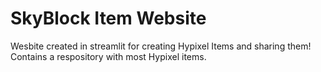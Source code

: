 # SkyBlock Item Website
Wesbite created in streamlit for creating Hypixel Items and sharing them! Contains a respository with most Hypixel items.
